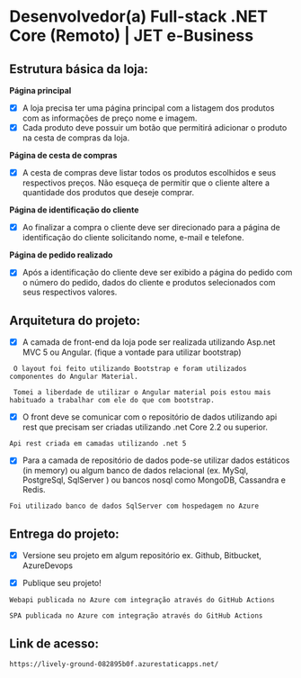 # Desenvolvedor(a) Full-stack .NET Core (Remoto) | JET e-Business

## Estrutura básica da loja:

**Página principal**

- [x] A loja precisa ter uma página principal com a listagem dos produtos com as informações de preço nome e imagem.
- [x] Cada produto deve possuir um botão que permitirá adicionar o produto na cesta de compras da loja.

**Página de cesta de compras**

- [x] A cesta de compras deve listar todos os produtos escolhidos e seus respectivos preços. Não esqueça de permitir que o cliente altere a quantidade dos produtos que deseje comprar.

**Página de identificação do cliente**

- [x] Ao finalizar a compra o cliente deve ser direcionado para a página de identificação do cliente solicitando nome, e-mail e telefone.

**Página de pedido realizado**

- [x] Após a identificação do cliente deve ser exibido a página do pedido com o número do pedido, dados do cliente e produtos selecionados com seus respectivos valores.


## Arquitetura do projeto:

- [x] A camada de front-end da loja pode ser realizada utilizando Asp.net MVC 5 ou Angular. (fique a vontade para utilizar bootstrap)

` O layout foi feito utilizando Bootstrap e foram utilizados componentes do Angular Material.`

` Tomei a liberdade de utilizar o Angular material pois estou mais habituado a trabalhar com ele do que com bootstrap.`

- [x] O front deve se comunicar com o repositório de dados utilizando api rest que precisam ser criadas utilizando .net Core 2.2 ou superior.

`Api rest criada em camadas utilizando .net 5`

- [x] Para a camada de repositório de dados pode-se utilizar dados estáticos (in memory) ou algum banco de dados relacional (ex. MySql, PostgreSql, SqlServer ) ou bancos nosql como MongoDB, Cassandra e Redis.

`Foi utilizado banco de dados SqlServer com hospedagem no Azure`


## Entrega do projeto:

- [x] Versione seu projeto em algum repositório ex. Github, Bitbucket, AzureDevops

- [x] Publique seu projeto!

`Webapi publicada no Azure com integração através do GitHub Actions`

`SPA publicada no Azure com integração através do GitHub Actions`


## Link de acesso:

`https://lively-ground-082895b0f.azurestaticapps.net/`
